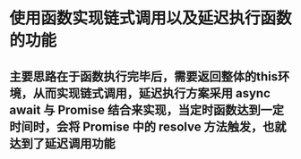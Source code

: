 # 使用函数实现链式调用以及延迟执行函数的功能

## 主要思路在于函数执行完毕后，需要返回整体的this环境，从而实现链式调用，延迟执行方案采用 async await 与 Promise 结合来实现，当定时函数达到一定时间时，会将 Promise 中的 resolve 方法触发，也就达到了延迟调用功能
